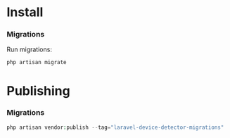 # Install
### Migrations
Run migrations:
```php
php artisan migrate
```

# Publishing
### Migrations
```php
php artisan vendor:publish --tag="laravel-device-detector-migrations"
```